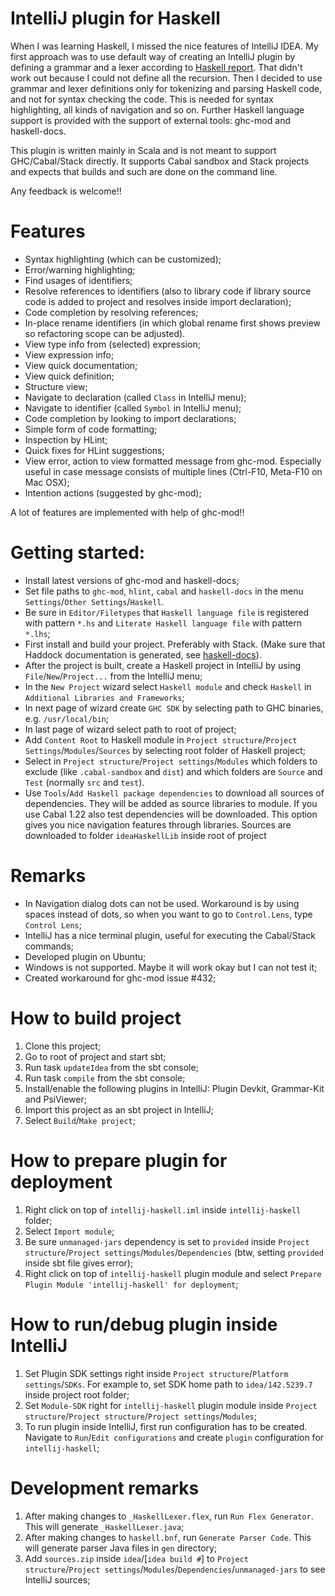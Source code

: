 # IntelliJ plugin for Haskell

When I was learning Haskell, I missed the nice features of IntelliJ IDEA. My first approach
was to use default way of creating an IntelliJ plugin by defining a grammar and a lexer according to
[Haskell report](http://www.haskell.org/onlinereport/haskell2010/haskellch10.html). That didn't work out because I could not define all 
the recursion. 
Then I decided to use grammar and lexer definitions only for tokenizing and parsing Haskell code, and not for syntax checking the code. This is needed for syntax highlighting, all kinds of navigation and so on.
Further Haskell language support is provided with the support of external tools: ghc-mod and haskell-docs.

This plugin is written mainly in Scala and is not meant to support GHC/Cabal/Stack directly. It supports Cabal sandbox and Stack projects
and expects that builds and such are done on the command line.

Any feedback is welcome!!


# Features
- Syntax highlighting (which can be customized);
- Error/warning highlighting;
- Find usages of identifiers;
- Resolve references to identifiers (also to library code if library source code is added to project and resolves inside import declaration);
- Code completion by resolving references;
- In-place rename identifiers (in which global rename first shows preview so refactoring scope can be adjusted).
- View type info from (selected) expression;
- View expression info;
- View quick documentation;
- View quick definition;
- Structure view;
- Navigate to declaration (called `Class` in IntelliJ menu);
- Navigate to identifier (called `Symbol` in IntelliJ menu);
- Code completion by looking to import declarations;
- Simple form of code formatting;
- Inspection by HLint;
- Quick fixes for HLint suggestions;
- View error, action to view formatted message from ghc-mod. Especially useful in case message consists of multiple lines (Ctrl-F10, Meta-F10 on Mac OSX);
- Intention actions (suggested by ghc-mod);
            
A lot of features are implemented with help of ghc-mod!!


# Getting started: 
- Install latest versions of ghc-mod and haskell-docs;
- Set file paths to `ghc-mod`, `hlint`, `cabal` and `haskell-docs` in the menu `Settings`/`Other Settings`/`Haskell`.
- Be sure in `Editor/Filetypes` that `Haskell language file` is registered with pattern `*.hs` and `Literate Haskell language file` with pattern `*.lhs`; 
- First install and build your project. Preferably with Stack. (Make sure that Haddock documentation is generated, see [haskell-docs](https://github.com/chrisdone/haskell-docs)).
- After the project is built, create a Haskell project in IntelliJ by using `File`/`New`/`Project...` from the IntelliJ menu;
- In the `New Project` wizard select `Haskell module` and check `Haskell` in `Additional Libraries and Frameworks`;
- In next page of wizard create `GHC SDK` by selecting path to GHC binaries, e.g. `/usr/local/bin`;
- In last page of wizard select path to root of project;
- Add `Content Root` to Haskell module in `Project structure`/`Project Settings`/`Modules`/`Sources` by selecting root folder of Haskell project;
- Select in `Project structure`/`Project settings`/`Modules` which folders to exclude (like `.cabal-sandbox` and `dist`) and which folders are `Source` and `Test` (normally `src` and `test`).
- Use `Tools`/`Add Haskell package dependencies` to download all sources of dependencies. They will be added as source libraries to module. If you use Cabal 1.22 also test dependencies will be downloaded. 
    This option gives you nice navigation features through libraries. Sources are downloaded to folder `ideaHaskellLib` inside root of project 


# Remarks
- In Navigation dialog dots can not be used. Workaround is by using spaces instead of dots, so when you want to go to `Control.Lens`, type `Control Lens`;
- IntelliJ has a nice terminal plugin, useful for executing the Cabal/Stack commands;
- Developed plugin on Ubuntu;
- Windows is not supported. Maybe it will work okay but I can not test it;
- Created workaround for ghc-mod issue #432;


# How to build project
1. Clone this project;
1. Go to root of project and start sbt;
1. Run task `updateIdea` from the sbt console;
1. Run task `compile` from the sbt console;
1. Install/enable the following plugins in IntelliJ: Plugin Devkit, Grammar-Kit and PsiViewer;
1. Import this project as an sbt project in IntelliJ;
1. Select `Build`/`Make project`;


# How to prepare plugin for deployment
1. Right click on top of `intellij-haskell.iml` inside `intellij-haskell` folder;
1. Select `Import module`;
1. Be sure `unmanaged-jars` dependency is set to `provided` inside `Project structure`/`Project settings`/`Modules`/`Dependencies` (btw, setting `provided` inside sbt file gives error); 
1. Right click on top of `intellij-haskell` plugin module and select `Prepare Plugin Module 'intellij-haskell' for deployment`; 


# How to run/debug plugin inside IntelliJ
1. Set Plugin SDK settings right inside `Project structure`/`Platform settings`/`SDKs`. For example to, set  SDK home path to `idea/142.5239.7` inside project root folder;
1. Set `Module-SDK` right for `intellij-haskell` plugin module inside `Project structure`/`Project structure`/`Project settings`/`Modules`; 
1. To run plugin inside IntelliJ, first run configuration has to be created. Navigate to `Run`/`Edit configurations` and create `plugin` configuration for `intellij-haskell`;


# Development remarks
1. After making changes to `_HaskellLexer.flex`, run `Run Flex Generator`. This will generate `_HaskellLexer.java`;
1. After making changes to `haskell.bnf`, run `Generate Parser Code`. This will generate parser Java files in `gen` directory;
1. Add `sources.zip` inside `idea`/[`idea build #`] to `Project structure`/`Project settings`/`Modules`/`Dependencies`/`unmanaged-jars` to see IntelliJ sources;
